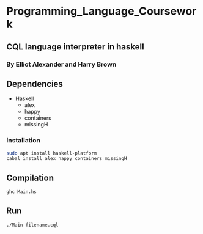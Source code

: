 # Programming_Language_Coursework

## CQL language interpreter in haskell
### By Elliot Alexander and Harry Brown

## Dependencies
* Haskell
  * alex
  * happy
  * containers
  * missingH

### Installation
```bash
sudo apt install haskell-platform
cabal install alex happy containers missingH
```
## Compilation
```bash
ghc Main.hs
```
## Run
```bash
./Main filename.cql
```

